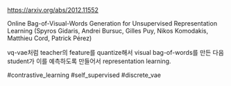 https://arxiv.org/abs/2012.11552

Online Bag-of-Visual-Words Generation for Unsupervised Representation
  Learning (Spyros Gidaris, Andrei Bursuc, Gilles Puy, Nikos Komodakis, Matthieu Cord, Patrick Pérez)

vq-vae처럼 teacher의 feature를 quantize해서 visual bag-of-words를 만든 다음 student가 이를 예측하도록 만들어서 representation learning.

#contrastive_learning #self_supervised #discrete_vae 